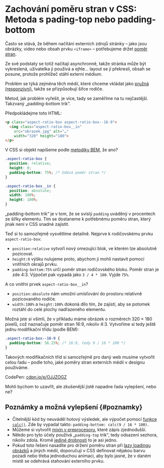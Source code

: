 # Zachování poměru stran v CSS: Metoda s pading-top nebo padding-bottom

Často se stává, že během načítání externích zdrojů stránky – jako jsou obrázky, video nebo obsah prvku `<iframe>` – potřebujeme držet [poměr stran](css-pomer-stran.md).

Ze své podstaty se totiž načítají asynchronně, takže stránka může být vykreslená, uživatelka ji používá a ejhle… layout se jí překreslí, obsah se posune, protože prohlížeč stáhl externí médium.

<!-- AdSnippet -->

Problém se týká zejména těch médií, které chceme vkládat jako [pružná (responzivní)](pruzna-media.md), takže se přizpůsobují šířce rodiče.

Metod, jak problém vyřešit, je více, tady se zaměříme na tu nejčastější. Takzvaný „padding-bottom trik“.

Předpokládejme toto HTML:

```html
<p class="aspect-ratio-box aspect-ratio-box--16-9">
  <img class="aspect-ratio-box__in"
    src="obrazek.jpg" alt="…"
    width="320" height="180">
</p>
```

V CSS si objekt napíšeme podle [metodiky BEM](bem.md), že ano?

```css
.aspect-ratio-box {
  position: relative;
  height: 0;
  padding-bottom: 75%; /* Udává poměr stran */
}

.aspect-ratio-box__in {
  position: absolute;
  width: 100%;
  height: 100%;
}
```

„padding-bottom trik“ je v tom, že se svislý `padding` uváděný v procentech ze šířky elementu. Tím se dostaneme k potřebnému poměru stran, který jinak není v CSS snadné zajistit.

<!-- AdSnippet -->

Teď si to samozřejmě vysvětlíme detailně. Nejprve k rodičovskému prvku `aspect-ratio-box`:

- `position:relative` vytvoří nový omezující blok, ve kterém lze absolutně pozicovat.
- `height:0` výšku nulujeme proto, abychom ji mohli nastavit pomocí vnitřních okrajů prvku.
- `padding-bottom:75%` určí poměr stran rodičovského bloku. Poměr stran je zde 4:3. Výpočet pak vypadá jako `3 / 4 * 100`. Vyjde `75%`.

A co vnitřní prvek `aspect-ratio-box__in`?

- `position:absolute` nám umožní umísťování do prostoru relativně pozicovaného rodiče.
- `width:100%` a `height:100%` dokoná dílo tím, že zajistí, aby se potomek roztáhl do celé plochy nadřazeného elementu.

Možná jste si všimli, že v příkladu máme obrázek o rozměrech 320 × 180 pixelů, což naznačuje poměr stran 16:9, nikoliv 4:3. Vytvoříme si tedy ještě jednu modifikační třídu (podle BEM):

```css
.aspect-ratio-box--16-9 {
  padding-bottom: 56.25%; /* 16:9, tedy 9 / 16 * 100 */
}
```

Takových modifikačních tříd si samozřejmě pro daný web musíme vytvořit celou řadu – podle toho, jaké poměry stran externích médií v designu používáme.

CodePen: [cdpn.io/e/OJJZOGZ](https://codepen.io/machal/pen/OJJZOGZ?editors=1100)

Mohli bychom to uzavřít, ale zkušenější jistě napadne řada vylepšení, nebo ne?

## Poznámky a možná vylepšení {#poznamky}

- Čitelnější kód by neuváděl hotový výsledek, ale výpočet pomocí [funkce `calc()`](css3-calc.md). Zde by vypadal takto: `padding-bottom: calc(9 / 16 * 100)`.
- Můžeme si vytvořit [mixin v preprocesoru](https://www.vzhurudolu.cz/blog/13-css-preprocesory-2), které zápis zjednodušší.
- Někdo pro tyto účely používá „`padding-top` trik“, tedy odsazení sezhora, nikoliv zdola. Kromě [jediné drobnosti](https://www.facebook.com/groups/frontendisti/permalink/2301797503365094/?comment_id=2305102236367954) to je asi jedno.
- Pokud toto řešení nasadíte pro držení poměru stran při [lazy loadingu obrázků](lazy-loading-obrazku.md) a jiných médií, doporučuji v CSS definovat nějakou barvu pozadí nebo třeba jednoduchou animaci, aby bylo jasné, že v daném místě se odehrává stahování externího prvku.

<!-- AdSnippet -->
